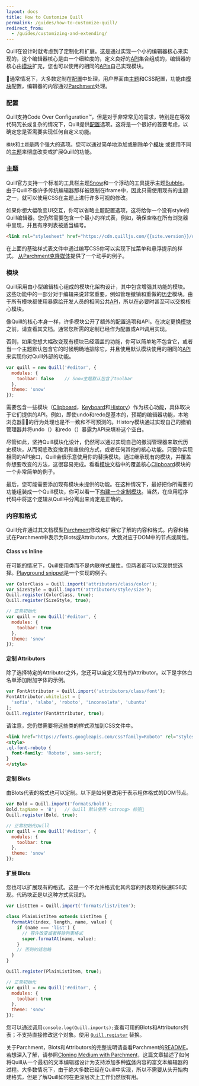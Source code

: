 ```yaml
---
layout: docs
title: How to Customize Quill
permalink: /guides/how-to-customize-quill/
redirect_from:
  - /guides/customizing-and-extending/
---
```


Quill在设计时就考虑到了定制化和扩展。这是通过实现一个小的编辑器核心来实现的，这个编辑器核心是由一个细粒度的，定义良好的[API](/docs/api/)集合组成的，编辑器的核心由[模块](/docs/modules)扩充，您也可以使用的相同的[APIs](/docs/api/)自己实现模块。

通常情况下，大多数定制在[配置](#configurations/)中处理，用户界面由[主题](#themes)和CSS配置，功能由[模块](#modules)配置，编辑器的内容通过[Parchment](#content-and-formatting)处理。


### 配置

Quill支持Code Over Configuration™，但是对于非常常见的需求，特别是在等效代码冗长或复杂的情况下，Quill提供[配置](/docs/configuration/)选项。这将是一个很好的首要考虑，以确定您是否需要实现任何自定义功能。

`模块`和`主题`是两个强大的选项。您可以通过简单地添加或删除单个[模块](/docs/modules/) 或使用不同的[主题](/docs/themes/)来彻底改变或扩展Quill的功能。


### 主题

Quill官方支持一个标准的工具栏主题[Snow](/docs/themes/#snow)和一个浮动的工具提示主题[Bubble](/docs/themes/#bubble)。由于Quill不像许多传统编辑器那样被限制在iframe中，因此只需使用现有的主题之一，就可以使用CSS在主题上进行许多可视的修改。

如果你想大幅改变UI交互，你可以省略主题配置选项，这将给你一个没有style的Quill编辑器。您仍然需要包含一个最小的样式表，例如，确保空格在所有浏览器中呈现，并且有序列表被适当编号。

```html
<link rel="stylesheet" href="https://cdn.quilljs.com/{{site.version}}/quill.core.css">
```

在上面的基础样式表文件中通过编写CSS你可以实现下拉菜单和悬浮提示的样式。 [从Parchment克隆媒体](/guides/cloning-medium-with-parchment/#final-polish)提供了一个动手的例子。


### 模块

Quill采用由小型编辑核心组成的模块化架构设计，其中包含增强其功能的模块。这些功能中的一部分对于编辑来说非常重要，例如管理撤销和重做的[历史](/docs/modules/history/)模块。由于所有模块都使用暴露给开发人员的相同公共[API](/docs/api/)，所以在必要时甚至可以交换核心模块。

像Quill的核心本身一样，许多模块公开了额外的配置选项和API。在决定更换[模块](/docs/modules/)之前，请查看其文档。通常您所需的定制已经作为配置或API调用实现。

否则，如果您想大幅改变现有模块已经涵盖的功能，你可以简单地不包含它，或者当一个主题默认包含它的时候明确地排除它，并且使用默认模块使用的相同的[API](/docs/api/)来实现你对Quill外部的功能。

```js
var quill = new Quill('#editor', {
  modules: {
    toolbar: false    // Snow主题默认包含了toolbar
  },
  theme: 'snow'
});
```

需要包含一些模块（[Clipboard](/docs/modules/clipboard/)，[Keyboard](/docs/modules/keyboard/)和[History](/docs/modules/history/)）作为核心功能，具体取决于它们提供的API。例如，即使undo和redo是基本的，预期的编辑器功能，本地浏览器的行为处理也是不一致和不可预测的。History模块通过实现自己的撤销管理器并将undo（）和redo（）暴露为API来填补这个空白。

尽管如此，坚持Quill模块化设计，仍然可以通过实现自己的撤消管理器来取代历史模块，从而彻底改变撤消和重做的方式，或者任何其他的核心功能。只要你实现相同的API接口，Quill会很乐意使用你的替换模块。通过继承现有的模块，并覆盖你想要改变的方法，这很容易完成。看看[模块](/docs/modules/)文档中的覆盖核心[Clipboard](/docs/modules/clipboard/)模块的一个非常简单的例子。

最后，您可能需要添加现有模块未提供的功能。在这种情况下，最好把你所需要的功能组装成一个Quill模块，你可以看一下[构建一个定制模块](/guides/building-a-custom-module/)。当然，在应用程序代码中将这个逻辑从Quill中分离出来肯定是正确的。


### 内容和格式

Quill允许通过其文档模型[Parchment](https://github.com/quilljs/parchment/)修改和扩展它了解的内容和格式。内容和格式在Parchment中表示为Blots或Attributors，大致对应于DOM中的节点或属性。

#### Class vs Inline

在可能的情况下，Quill使用类而不是内联样式属性，但两者都可以实现供您选择。[Playground snippet](/playground/#class-vs-inline-style)是一个实现的例子。

```js
var ColorClass = Quill.import('attributors/class/color');
var SizeStyle = Quill.import('attributors/style/size');
Quill.register(ColorClass, true);
Quill.register(SizeStyle, true);

// 正常初始化
var quill = new Quill('#editor', {
  modules: {
    toolbar: true
  },
  theme: 'snow'
});
```

#### 定制 Attributors

除了选择特定的Attributor之外，您还可以自定义现有的Attributor。以下是字体白名单添加附加字体的示例。

```js
var FontAttributor = Quill.import('attributors/class/font');
FontAttributor.whitelist = [
  'sofia', 'slabo', 'roboto', 'inconsolata', 'ubuntu'
];
Quill.register(FontAttributor, true);
```

请注意，您仍然需要将这些类的样式添加到CSS文件中。

```html
<link href="https://fonts.googleapis.com/css?family=Roboto" rel="stylesheet">
<style>
.ql-font-roboto {
  font-family: 'Roboto', sans-serif;
}
</style>
```

#### 定制 Blots

由Blots代表的格式也可以定制。以下是如何更改用于表示粗体格式的DOM节点。

```js
var Bold = Quill.import('formats/bold');
Bold.tagName = 'B';   // Quill 默认使用 <strong> 标签
Quill.register(Bold, true);

// 正常初始化Quill
var quill = new Quill('#editor', {
  modules: {
    toolbar: true
  },
  theme: 'snow'
});
```

#### 扩展 Blots

您也可以扩展现有的格式。这是一个不允许格式化其内容的列表项的快速ES6实现。代码块正是以这种方式实现的。

```js
var ListItem = Quill.import('formats/list/item');

class PlainListItem extends ListItem {
  formatAt(index, length, name, value) {
    if (name === 'list') {
      // 容许改变或者移除列表格式
      super.formatAt(name, value);
    }
    // 否则的话忽略
  }
}

Quill.register(PlainListItem, true);

// 正常初始化
var quill = new Quill('#editor', {
  modules: {
    toolbar: true
  },
  theme: 'snow'
});
```

您可以通过调用`console.log(Quill.imports);`查看可用的Blots和Attributors列表；不支持直接修改这个对象。使用 [`Quill.register`](/docs/api/#register) 替换。

关于Parchment，Blots和Attributors的完整说明请查看Parchment的[README](https://github.com/quilljs/parchment/)。若想深入了解，请参照[Cloning Medium with Parchment](/guides/cloning-medium-with-parchment/)，这篇文章描述了如何将Quill从一个最初的文本编辑器设计为支持添加多种[媒体](https://medium.com/)内容的富文本编辑器的过程。大多数情况下，由于绝大多数已经在Quill中实现，所以不需要从头开始构建格式，但是了解Quill如何在更深层次上工作仍然很有用。
